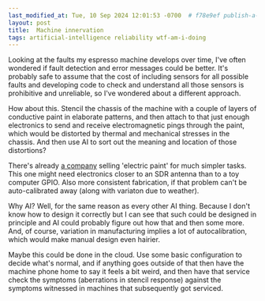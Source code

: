 ```yaml
---
last_modified_at: Tue, 10 Sep 2024 12:01:53 -0700  # f78e9ef publish-a-few-old-things
layout: post
title:  Machine innervation
tags: artificial-intelligence reliability wtf-am-i-doing
---
```

Looking at the faults my espresso machine develops over time, I've often
wondered if fault detection and error messages could be better.  It's probably
safe to assume that the cost of including sensors for all possible faults and
developing code to check and understand all those sensors is prohibitive and
unreliable, so I've wondered about a different approach.

How about this.  Stencil the chassis of the machine with a couple of layers of
conductive paint in elaborate patterns, and then attach to that just enough
electronics to send and receive electromagnetic pings through the paint, which
would be distorted by thermal and mechanical stresses in the chassis.  And then
use AI to sort out the meaning and location of those distortions?

There's already [a company][Bare Conductive] selling 'electric paint' for much
simpler tasks.  This one might need electronics closer to an SDR antenna than
to a toy computer GPIO.  Also more consistent fabrication, if that problem
can't be auto-calibrated away (along with variaton due to weather).

Why AI?  Well, for the same reason as every other AI thing.  Because I don't
know how to design it correctly but I can see that such could be designed in
principle and AI could probably figure out how that and then some more.  And,
of course, variation in manufacturing implies a lot of autocalibration, which
would make manual design even hairier.

Maybe this could be done in the cloud.  Use some basic configuration to decide
what's normal, and if anything goes outside of that then have the machine
phone home to say it feels a bit weird, and then have that service check the
symptoms (aberrations in stencil response) against the symptoms witnessed in
machines that subsequently got serviced.

[Dermatome]: <https://en.wikipedia.org/wiki/Dermatome_(anatomy)>
[Power-on self-test]: <https://en.wikipedia.org/wiki/Power-on_self-test>
[Bare Conductive]: <https://www.bareconductive.com/>
